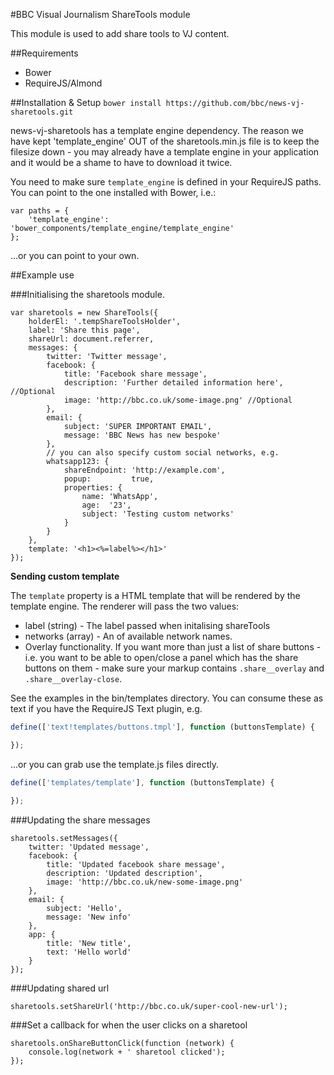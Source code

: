 #BBC Visual Journalism ShareTools module

This module is used to add share tools to VJ content.

##Requirements
* Bower
* RequireJS/Almond

##Installation & Setup
`bower install https://github.com/bbc/news-vj-sharetools.git`

news-vj-sharetools has a template engine dependency. The reason we have kept 'template_engine' OUT of the sharetools.min.js file is to keep the filesize down - you may already have a template engine in your application and it would be a shame to have to download it twice.

You need to make sure `template_engine` is defined in your RequireJS paths. You can point to the one installed with Bower, i.e.:
```
var paths = {
    'template_engine': 'bower_components/template_engine/template_engine'
};
```

...or you can point to your own.

##Example use

###Initialising the sharetools module.

```
var sharetools = new ShareTools({
    holderEl: '.tempShareToolsHolder',
    label: 'Share this page',
    shareUrl: document.referrer,
    messages: {
        twitter: 'Twitter message',
        facebook: {
            title: 'Facebook share message',
            description: 'Further detailed information here', //Optional
            image: 'http://bbc.co.uk/some-image.png' //Optional
        },
        email: {
            subject: 'SUPER IMPORTANT EMAIL',
            message: 'BBC News has new bespoke'
        },
        // you can also specify custom social networks, e.g.
        whatsapp123: {
            shareEndpoint: 'http://example.com',
            popup:         true,
            properties: {
                name: 'WhatsApp',
                age:  '23',
                subject: 'Testing custom networks'
            }
        }
    },
    template: '<h1><%=label%></h1>'
});
```
**Sending custom template**

The `template` property is a HTML template that will be rendered by the template engine. The renderer will pass the two values:

* label (string) - The label passed when initalising shareTools
* networks (array) - An of available network names.
* Overlay functionality. If you want more than just a list of share buttons - i.e. you want to be able to open/close a panel which has the share buttons on them - make sure your markup contains `.share__overlay` and `.share__overlay-close`.

See the examples in the bin/templates directory. You can consume these as text if you have the RequireJS Text plugin, e.g.

```javascript
define(['text!templates/buttons.tmpl'], function (buttonsTemplate) {

});
```

...or you can grab use the template.js files directly.

```javascript
define(['templates/template'], function (buttonsTemplate) {

});
```

###Updating the share messages

```
sharetools.setMessages({
    twitter: 'Updated message',
    facebook: {
        title: 'Updated facebook share message',
        description: 'Updated description',
        image: 'http://bbc.co.uk/new-some-image.png'
    },
    email: {
        subject: 'Hello',
        message: 'New info'
    },
    app: {
        title: 'New title',
        text: 'Hello world'
    }
});
```

###Updating shared url

```
sharetools.setShareUrl('http://bbc.co.uk/super-cool-new-url');
```

###Set a callback for when the user clicks on a sharetool

```
sharetools.onShareButtonClick(function (network) {
    console.log(network + ' sharetool clicked');
});
```
